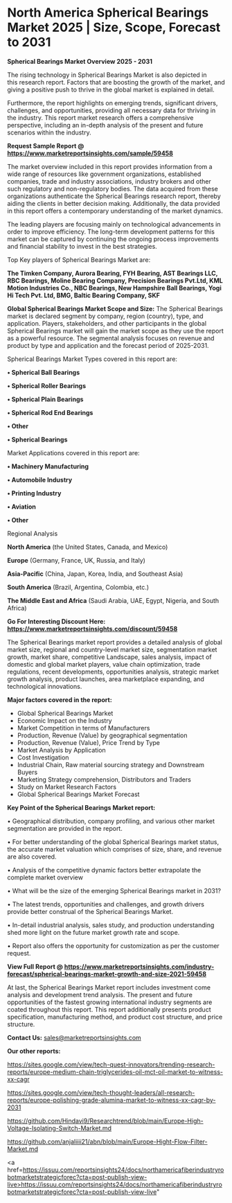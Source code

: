 # North America Spherical Bearings Market 2025 | Size, Scope, Forecast to 2031

<Strong> Spherical Bearings Market Overview 2025 - 2031</strong>

The rising technology in Spherical Bearings Market is also depicted in this research report. Factors that are boosting the growth of the market, and giving a positive push to thrive in the global market is explained in detail.

Furthermore, the report highlights on emerging trends, significant drivers, challenges, and opportunities, providing all necessary data for thriving in the industry. This report market research offers a comprehensive perspective, including an in-depth analysis of the present and future scenarios within the industry.

<strong>Request Sample Report @ <a href=https://www.marketreportsinsights.com/sample/59458>https://www.marketreportsinsights.com/sample/59458</a></strong>

The market overview included in this report provides information from a wide range of resources like government organizations, established companies, trade and industry associations, industry brokers and other such regulatory and non-regulatory bodies. The data acquired from these organizations authenticate the Spherical Bearings research report, thereby aiding the clients in better decision making. Additionally, the data provided in this report offers a contemporary understanding of the market dynamics.

The leading players are focusing mainly on technological advancements in order to improve efficiency. The long-term development patterns for this market can be captured by continuing the ongoing process improvements and financial stability to invest in the best strategies.

Top Key players of Spherical Bearings Market are:

<strong>The Timken Company, Aurora Bearing, FYH Bearing, AST Bearings LLC, RBC Bearings, Moline Bearing Company, Precision Bearings Pvt.Ltd, KML Motion Industries Co., NBC Bearings, New Hampshire Ball Bearings, Yogi Hi Tech Pvt. Ltd, BMG, Baltic Bearing Company, SKF</strong>

<strong><b>Global Spherical Bearings Market Scope and Size:</b></strong>
The Spherical Bearings market is declared segment by company, region (country), type, and application. Players, stakeholders, and other participants in the global Spherical Bearings market will gain the market scope as they use the report as a powerful resource. The segmental analysis focuses on revenue and product by type and application and the forecast period of 2025-2031.

Spherical Bearings Market Types covered in this report are:

<strong>• Spherical Ball Bearings

• Spherical Roller Bearings

• Spherical Plain Bearings

• Spherical Rod End Bearings

• Other

• Spherical Bearings</strong>

Market Applications covered in this report are:

<strong>• Machinery Manufacturing

• Automobile Industry

• Printing Industry

• Aviation

• Other</strong> 

Regional Analysis

<strong>North America</strong> (the United States, Canada, and Mexico)

<strong>Europe</strong> (Germany, France, UK, Russia, and Italy)

<strong>Asia-Pacific</strong> (China, Japan, Korea, India, and Southeast Asia)

<strong>South America</strong> (Brazil, Argentina, Colombia, etc.)

<strong>The Middle East and Africa</strong> (Saudi Arabia, UAE, Egypt, Nigeria, and South Africa)

<strong>Go For Interesting Discount Here: <a href=https://www.marketreportsinsights.com/discount/59458>https://www.marketreportsinsights.com/discount/59458</a></strong>

The Spherical Bearings market report provides a detailed analysis of global market size, regional and country-level market size, segmentation market growth, market share, competitive Landscape, sales analysis, impact of domestic and global market players, value chain optimization, trade regulations, recent developments, opportunities analysis, strategic market growth analysis, product launches, area marketplace expanding, and technological innovations.

<strong><b>Major factors covered in the report:</b></strong>
<ul>
  <li>Global Spherical Bearings Market </li>
  <li>Economic Impact on the Industry</li>
  <li>Market Competition in terms of Manufacturers</li>
  <li>Production, Revenue (Value) by geographical segmentation</li>
  <li>Production, Revenue (Value), Price Trend by Type</li>
  <li>Market Analysis by Application</li>
  <li>Cost Investigation</li>
  <li>Industrial Chain, Raw material sourcing strategy and Downstream Buyers</li>
  <li>Marketing Strategy comprehension, Distributors and Traders</li>
  <li>Study on Market Research Factors</li>
  <li>Global Spherical Bearings Market Forecast</li>
</ul>

<strong><b>Key Point of the Spherical Bearings Market report:</b></strong>

• Geographical distribution, company profiling, and various other market segmentation are provided in the report.

• For better understanding of the global Spherical Bearings market status, the accurate market valuation which comprises of size, share, and revenue are also covered.

• Analysis of the competitive dynamic factors better extrapolate the complete market overview

• What will be the size of the emerging Spherical Bearings market in 2031?

• The latest trends, opportunities and challenges, and growth drivers provide better construal of the Spherical Bearings Market.

• In-detail industrial analysis, sales study, and production understanding shed more light on the future market growth rate and scope.

• Report also offers the opportunity for customization as per the customer request.

<strong><b>View Full Report @ <a href=https://www.marketreportsinsights.com/industry-forecast/spherical-bearings-market-growth-and-size-2021-59458>https://www.marketreportsinsights.com/industry-forecast/spherical-bearings-market-growth-and-size-2021-59458</a></b></strong>


At last, the Spherical Bearings Market report includes investment come analysis and development trend analysis. The present and future opportunities of the fastest growing international industry segments are coated throughout this report. This report additionally presents product specification, manufacturing method, and product cost structure, and price structure.

<strong>Contact Us:</strong>
sales@marketreportsinsights.com

<strong>Our other reports:</strong>

<a href=https://sites.google.com/view/tech-quest-innovators/trending-research-reports/europe-medium-chain-triglycerides-oil-mct-oil-market-to-witness-xx-cagr>https://sites.google.com/view/tech-quest-innovators/trending-research-reports/europe-medium-chain-triglycerides-oil-mct-oil-market-to-witness-xx-cagr</a>

<a href=https://sites.google.com/view/tech-thought-leaders/all-research-reports/europe-polishing-grade-alumina-market-to-witness-xx-cagr-by-2031>https://sites.google.com/view/tech-thought-leaders/all-research-reports/europe-polishing-grade-alumina-market-to-witness-xx-cagr-by-2031</a>

<a href=https://github.com/Hindavi9/Researchtrend/blob/main/Europe-High-Voltage-Isolating-Switch-Market.md>https://github.com/Hindavi9/Researchtrend/blob/main/Europe-High-Voltage-Isolating-Switch-Market.md</a>

<a href=https://github.com/anjaliiii21/abn/blob/main/Europe-Hight-Flow-Filter-Market.md>https://github.com/anjaliiii21/abn/blob/main/Europe-Hight-Flow-Filter-Market.md</a>

<a href=https://issuu.com/reportsinsights24/docs/northamericafiberindustryrobotmarketstrategicforec?cta=post-publish-view-live>https://issuu.com/reportsinsights24/docs/northamericafiberindustryrobotmarketstrategicforec?cta=post-publish-view-live</a>"
